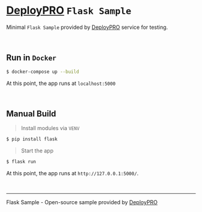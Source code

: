 # [DeployPRO](https://deploypro.dev/) `Flask Sample` 

Minimal `Flask Sample` provided by [DeployPRO](https://deploypro.dev/) service for testing.

<br />

## Run in `Docker`

```bash
$ docker-compose up --build
```
At this point, the app runs at `localhost:5000`

<br />

## Manual Build

> Install modules via `VENV`  

```bash
$ pip install flask
```

> Start the app

```bash
$ flask run
```

At this point, the app runs at `http://127.0.0.1:5000/`. 

<br />

---
Flask Sample - Open-source sample provided by [DeployPRO](https://deploypro.dev/)
